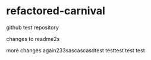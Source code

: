 # refactored-carnival
github test repository

changes to readme2s

more changes again233sascascasdtest
testtest
test
test

